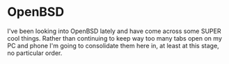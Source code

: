 # OpenBSD

I've been looking into OpenBSD lately and have come across some SUPER cool things. Rather than continuing to keep way too many tabs open on my PC and phone I'm going to consolidate them here in, at least at this stage, no particular order.
